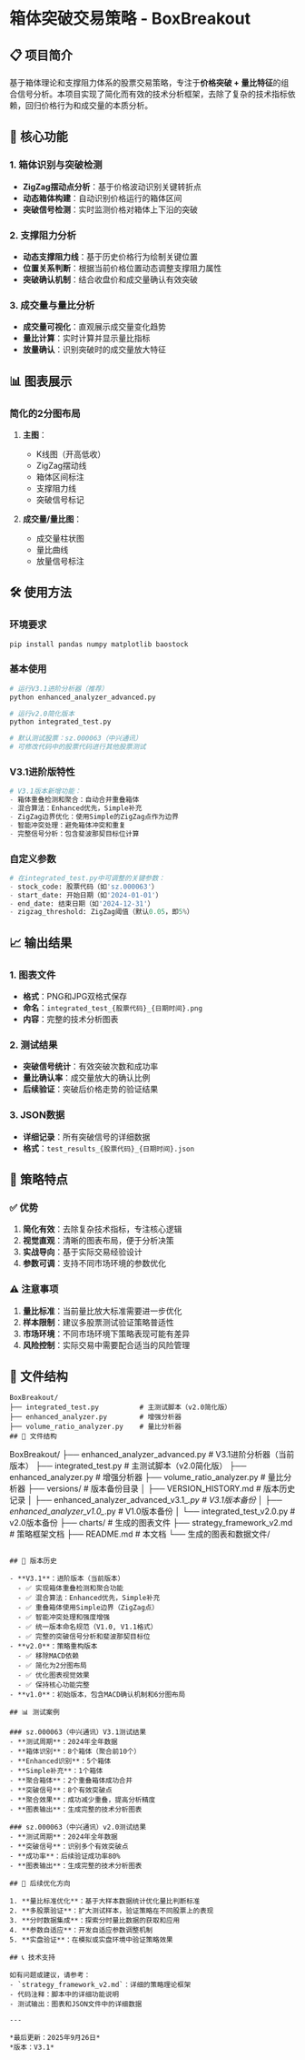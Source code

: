 # 箱体突破交易策略 - BoxBreakout

## 📋 项目简介

基于箱体理论和支撑阻力体系的股票交易策略，专注于**价格突破 + 量比特征**的组合信号分析。本项目实现了简化而有效的技术分析框架，去除了复杂的技术指标依赖，回归价格行为和成交量的本质分析。

## 🚀 核心功能

### 1. 箱体识别与突破检测
- **ZigZag摆动点分析**：基于价格波动识别关键转折点
- **动态箱体构建**：自动识别价格运行的箱体区间
- **突破信号检测**：实时监测价格对箱体上下沿的突破

### 2. 支撑阻力分析
- **动态支撑阻力线**：基于历史价格行为绘制关键位置
- **位置关系判断**：根据当前价格位置动态调整支撑阻力属性
- **突破确认机制**：结合收盘价和成交量确认有效突破

### 3. 成交量与量比分析
- **成交量可视化**：直观展示成交量变化趋势
- **量比计算**：实时计算并显示量比指标
- **放量确认**：识别突破时的成交量放大特征

## 📊 图表展示

### 简化的2分图布局
1. **主图**：
   - K线图（开高低收）
   - ZigZag摆动线
   - 箱体区间标注
   - 支撑阻力线
   - 突破信号标记

2. **成交量/量比图**：
   - 成交量柱状图
   - 量比曲线
   - 放量信号标注

## 🛠️ 使用方法

### 环境要求
```bash
pip install pandas numpy matplotlib baostock
```

### 基本使用
```python
# 运行V3.1进阶分析器（推荐）
python enhanced_analyzer_advanced.py

# 运行v2.0简化版本
python integrated_test.py

# 默认测试股票：sz.000063（中兴通讯）
# 可修改代码中的股票代码进行其他股票测试
```

### V3.1进阶版特性
```python
# V3.1版本新增功能：
- 箱体重叠检测和聚合：自动合并重叠箱体
- 混合算法：Enhanced优先，Simple补充
- ZigZag边界优化：使用Simple的ZigZag点作为边界
- 智能冲突处理：避免箱体冲突和重复
- 完整信号分析：包含斐波那契目标位计算
```

### 自定义参数
```python
# 在integrated_test.py中可调整的关键参数：
- stock_code: 股票代码（如'sz.000063'）
- start_date: 开始日期（如'2024-01-01'）
- end_date: 结束日期（如'2024-12-31'）
- zigzag_threshold: ZigZag阈值（默认0.05，即5%）
```

## 📈 输出结果

### 1. 图表文件
- **格式**：PNG和JPG双格式保存
- **命名**：`integrated_test_{股票代码}_{日期时间}.png`
- **内容**：完整的技术分析图表

### 2. 测试结果
- **突破信号统计**：有效突破次数和成功率
- **量比确认率**：成交量放大的确认比例
- **后续验证**：突破后价格走势的验证结果

### 3. JSON数据
- **详细记录**：所有突破信号的详细数据
- **格式**：`test_results_{股票代码}_{日期时间}.json`

## 🎯 策略特点

### ✅ 优势
1. **简化有效**：去除复杂技术指标，专注核心逻辑
2. **视觉直观**：清晰的图表布局，便于分析决策
3. **实战导向**：基于实际交易经验设计
4. **参数可调**：支持不同市场环境的参数优化

### ⚠️ 注意事项
1. **量比标准**：当前量比放大标准需要进一步优化
2. **样本限制**：建议多股票测试验证策略普适性
3. **市场环境**：不同市场环境下策略表现可能有差异
4. **风险控制**：实际交易中需要配合适当的风险管理

## 📁 文件结构

```
BoxBreakout/
├── integrated_test.py          # 主测试脚本（v2.0简化版）
├── enhanced_analyzer.py        # 增强分析器
├── volume_ratio_analyzer.py    # 量比分析器
## 📁 文件结构

```
BoxBreakout/
├── enhanced_analyzer_advanced.py  # V3.1进阶分析器（当前版本）
├── integrated_test.py             # 主测试脚本（v2.0简化版）
├── enhanced_analyzer.py           # 增强分析器
├── volume_ratio_analyzer.py       # 量比分析器
├── versions/                      # 版本备份目录
│   ├── VERSION_HISTORY.md         # 版本历史记录
│   ├── enhanced_analyzer_advanced_v3.1_*.py  # V3.1版本备份
│   ├── enhanced_analyzer_v1.0_*.py           # V1.0版本备份
│   └── integrated_test_v2.0.py               # v2.0版本备份
├── charts/                        # 生成的图表文件
├── strategy_framework_v2.md       # 策略框架文档
├── README.md                      # 本文档
└── 生成的图表和数据文件/
```

## 🔄 版本历史

- **V3.1**：进阶版本（当前版本）
  - ✅ 实现箱体重叠检测和聚合功能
  - ✅ 混合算法：Enhanced优先，Simple补充
  - ✅ 重叠箱体使用Simple边界（ZigZag点）
  - ✅ 智能冲突处理和强度增强
  - ✅ 统一版本命名规范（V1.0, V1.1格式）
  - ✅ 完整的突破信号分析和斐波那契目标位
- **v2.0**：策略重构版本
  - ✅ 移除MACD依赖
  - ✅ 简化为2分图布局
  - ✅ 优化图表视觉效果
  - ✅ 保持核心功能完整
- **v1.0**：初始版本，包含MACD确认机制和6分图布局

## 📊 测试案例

### sz.000063（中兴通讯）V3.1测试结果
- **测试周期**：2024年全年数据
- **箱体识别**：8个箱体（聚合前10个）
- **Enhanced识别**：5个箱体
- **Simple补充**：1个箱体
- **聚合箱体**：2个重叠箱体成功合并
- **突破信号**：8个有效突破点
- **聚合效果**：成功减少重叠，提高分析精度
- **图表输出**：生成完整的技术分析图表

### sz.000063（中兴通讯）v2.0测试结果
- **测试周期**：2024年全年数据
- **突破信号**：识别多个有效突破点
- **成功率**：后续验证成功率80%
- **图表输出**：生成完整的技术分析图表

## 🚀 后续优化方向

1. **量比标准优化**：基于大样本数据统计优化量比判断标准
2. **多股票验证**：扩大测试样本，验证策略在不同股票上的表现
3. **分时数据集成**：探索分时量比数据的获取和应用
4. **参数自适应**：开发自适应参数调整机制
5. **实盘验证**：在模拟或实盘环境中验证策略效果

## 📞 技术支持

如有问题或建议，请参考：
- `strategy_framework_v2.md`：详细的策略理论框架
- 代码注释：脚本中的详细功能说明
- 测试输出：图表和JSON文件中的详细数据

---

*最后更新：2025年9月26日*
*版本：V3.1*